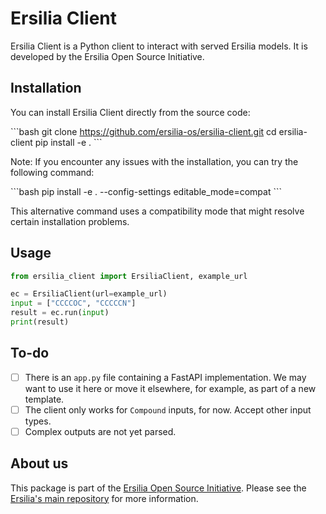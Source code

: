 # Ersilia Client

Ersilia Client is a Python client to interact with served Ersilia models. It is developed by the Ersilia Open Source Initiative.

## Installation

You can install Ersilia Client directly from the source code:

\`\`\`bash
git clone https://github.com/ersilia-os/ersilia-client.git
cd ersilia-client
pip install -e .
\`\`\`

Note: If you encounter any issues with the installation, you can try the following command:

\`\`\`bash
pip install -e . --config-settings editable_mode=compat
\`\`\`

This alternative command uses a compatibility mode that might resolve certain installation problems.


## Usage

```python
from ersilia_client import ErsiliaClient, example_url

ec = ErsiliaClient(url=example_url)
input = ["CCCCOC", "CCCCCN"]
result = ec.run(input)
print(result)
```

## To-do

- [ ] There is an `app.py` file containing a FastAPI implementation. We may want to use it here or move it elsewhere, for example, as part of a new template.
- [ ] The client only works for `Compound` inputs, for now. Accept other input types.
- [ ] Complex outputs are not yet parsed.

## About us

This package is part of the [Ersilia Open Source Initiative](https://ersilia.io). Please see the [Ersilia's main repository](https://github.com/ersilia-os/ersilia) for more information.
